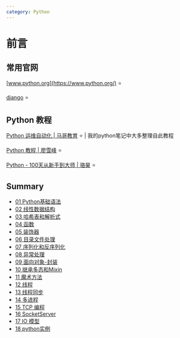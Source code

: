 ```yaml
---
category: Python
---
```

# 前言

## 常用官网

[www.python.org](https://www.python.org/) :star:

[django](https://docs.djangoproject.com/zh-hans/) :star:



## Python 教程

[Python 运维自动化 | 马哥教育](https://clay-wangzhi.com/code/python/) :star: | 我的python笔记中大多整理自此教程 ​

[Python 教程 | 廖雪峰](https://www.liaoxuefeng.com/wiki/1016959663602400) :star:

[Python - 100天从新手到大师 | 骆昊](https://github.com/jackfrued/Python-100-Days) :star:

## Summary

* [01 Python基础语法](python-basic-grammar.md)
* [02 线性数据结构](python-linear-data-structure.md)
* [03 哈希表和解析式](python-ha-tables-analytic-expre.md)
* [04 函数](python-function.md)
* [05 装饰器](python-decorator.md)
* [06 目录文件处理](python-dir-file-pro.md)
* [07 序列化和反序列化](python-serialize.md)
* [08 异常处理](python-exception.md)
* [09 面向对象-封装](python-oo-package.md)
* [10 继承多态和Mixin](python-oo-inher-pol.md)
* [11 魔术方法](python-magic.md)
* [12 线程](python-thread.md)
* [13 线程同步](python-thread-sync.md)
* [14 多进程](python-gil-multiprocessing.md)
* [15 TCP 编程](python-tcp-pg.md)
* [16 SocketServer](python-socketserver.md)
* [17 IO 模型](python-io-model.md)
* [18 python实例](python-instance.md)

